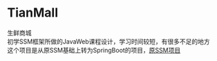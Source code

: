 # TianMall
生鲜商城  
初学SSM框架所做的JavaWeb课程设计，学习时间较短，有很多不足的地方  
这个项目是从原SSM基础上转为SpringBoot的项目，[原SSM项目](https://github.com/panxianhaoo/Tiantian)  
